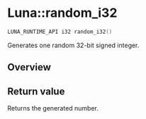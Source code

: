 # Luna::random_i32

```c++
LUNA_RUNTIME_API i32 random_i32()
```

Generates one random 32-bit signed integer. 

## Overview


## Return value
Returns the generated number. 

